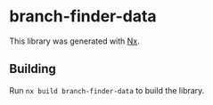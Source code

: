 # branch-finder-data

This library was generated with [Nx](https://nx.dev).

## Building

Run `nx build branch-finder-data` to build the library.
